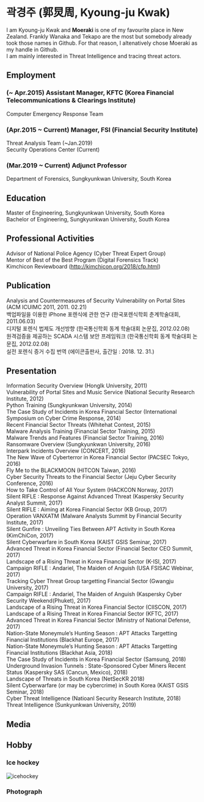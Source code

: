 # 곽경주 (郭炅周, Kyoung-ju Kwak)

I am Kyoung-ju Kwak and **Moeraki** is one of my favourite place in New Zealand. Frankly Wanaka and Tekapo are the most but somebody already took those names in Github. For that reason, I altenatively chose Moeraki as my handle in Github.  
I am mainly interested in Threat Intelligence and tracing threat actors.  

## Employment
### (~ Apr.2015) Assistant Manager, KFTC (Korea Financial Telecommunications & Clearings Institute)
Computer Emergency Response Team    
### (Apr.2015 ~ Current) Manager, FSI (Financial Security Institute)
Threat Analysis Team (~Jan.2019)  
Security Operations Center (Current)

### (Mar.2019 ~ Current) Adjunct Professor
Department of Forensics, Sungkyunkwan University, South Korea  
  

## Education
Master of Engineering, Sungkyunkwan University, South Korea  
Bachelor of Engineering, Sungkyunkwan University, South Korea
  
## Professional Activities
Advisor of National Police Agency (Cyber Threat Expert Group)  
Mentor of Best of the Best Program (Digital Forensics Track)  
Kimchicon Reviewboard (http://kimchicon.org/2018/cfp.html)  
  
## Publication
Analysis and Countermeasures of Security Vulnerability on Portal Sites (ACM ICUIMC 2011, 2011. 02.21)  
백업파일을 이용한 iPhone 포렌식에 관한 연구 (한국포렌식학회 춘계학술대회, 2011.06.03)  
디지털 포렌식 법제도 개선방향 (한국통신학회 동계 학술대회 논문집, 2012.02.08)  
원격검증을 제공하는 SCADA 시스템 보안 프레임워크 (한국통신학회 동계 학술대회 논문집, 2012.02.08)  
실전 포렌식 증거 수집 번역 (에이콘출판사, 출간일 : 2018. 12. 31.)
  
## Presentation
Information Security Overview (HongIk University, 2011)  
Vulnerability of Portal Sites and Music Service (National Security Research Institute, 2012)  
Python Training (Sungkyunkwan University, 2014)  
The Case Study of Incidents in Korea Financial Sector (International Symposium on Cyber Crime Response, 2014)  
Recent Financial Sector Threats (Whitehat Contest, 2015)  
Malware Analysis Training (Financial Sector Training, 2015)  
Malware Trends and Features (Financial Sector Training, 2016)  
Ransomware Overview (Sungkyunkwan University, 2016)  
Interpark Incidents Overview (CONCERT, 2016)  
The New Wave of Cyberterror in Korea Financial Sector (PACSEC Tokyo, 2016)  
Fly Me to the BLACKMOON (HITCON Taiwan, 2016)  
Cyber Security Threats to the Financial Sector (Jeju Cyber Security Conference, 2016)  
How to Take Control of All Your System (HACKCON Norway, 2017)  
Silent RIFLE : Response Against Advanced Threat (Kaspersky Security Analyst Summit, 2017)  
Silent RIFLE : Aiming at Korea Financial Sector (KB Group, 2017)  
Operation VANXATM (Malware Analysts Summit by Financial Security Institute, 2017)  
Silent Gunfire : Unveiling Ties Between APT Activity in South Korea (KimChiCon, 2017)  
Silent Cyberwarfare in South Korea (KAIST GSIS Seminar, 2017)  
Advanced Threat in Korea Financial Sector (Financial Sector CEO Summit, 2017)  
Landscape of a Rising Threat in Korea Financial Sector (K-ISI, 2017)  
Campaign RIFLE : Andariel, The Maiden of Anguish (USA FSISAC Webinar, 2017)  
Tracking Cyber Threat Group targetting Financial Sector (Gwangju University, 2017)  
Campaign RIFLE : Andariel, The Maiden of Anguish (Kaspersky Cyber Security Weekend(Phuket), 2017)  
Landscape of a Rising Threat in Korea Financial Sector (CIISCON, 2017)  
Landscape of a Rising Threat in Korea Financial Sector (KFTC, 2017)  
Advanced Threat in Korea Financial Sector (Ministry of National Defense, 2017)  
Nation-State Moneymule’s Hunting Season : APT Attacks Targetting Financial Institutions (Blackhat Europe, 2017)  
Nation-State Moneymule’s Hunting Season : APT Attacks Targetting Financial Institutions (Blackhat Asia, 2018)  
The Case Study of Incidents in Korea Financial Sector (Samsung, 2018)  
Underground Invasion Tunnels : State-Sponsored Cyber Miners Recent Status (Kaspersky SAS (Cancun, Mexico), 2018)  
Landscape of Threats in South Korea (NetSecKR 2018)  
Silent Cyberwarfare (or may be cybercrime) in South Korea (KAIST GSIS Seminar, 2018)  
Cyber Threat Intelligence (Natioanl Security Research Institute, 2018)  
Threat Intelligence (Sunkyunkwan University, 2019)    

## Media
## Hobby
### Ice hockey
![icehockey](https://m0eraki.github.com/assets/hockey.jpg)

### Photograph
